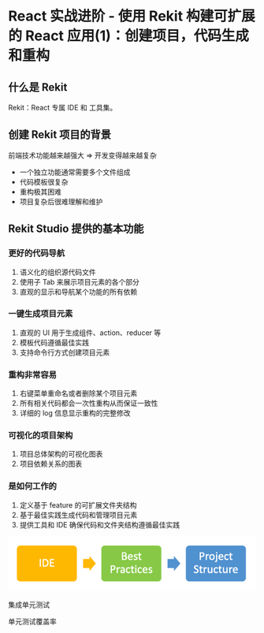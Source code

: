 # React 实战进阶 - 使用 Rekit 构建可扩展的 React 应用(1)：创建项目，代码生成和重构

## 什么是 Rekit

Rekit：React 专属 IDE 和 工具集。


## 创建 Rekit 项目的背景

前端技术功能越来越强大 => 开发变得越来越复杂

* 一个独立功能通常需要多个文件组成
* 代码模板很复杂
* 重构极其困难
* 项目复杂后很难理解和维护


## Rekit Studio 提供的基本功能

### 更好的代码导航

1. 语义化的组织源代码文件
2. 使用子 Tab 来展示项目元素的各个部分
3. 直观的显示和导航某个功能的所有依赖


### 一键生成项目元素

1. 直观的 UI 用于生成组件、action、reducer 等
2. 模板代码遵循最佳实践
3. 支持命令行方式创建项目元素


### 重构非常容易

1. 右键菜单重命名或者删除某个项目元素
2. 所有相关代码都会一次性重构从而保证一致性
3. 详细的 log 信息显示重构的完整修改


### 可视化的项目架构

1. 项目总体架构的可视化图表
2. 项目依赖关系的图表


### 是如何工作的

1. 定义基于 feature 的可扩展文件夹结构
2. 基于最佳实践生成代码和管理项目元素
3. 提供工具和 IDE 确保代码和文件夹结构遵循最佳实践

![](./res/how-it-work.png)

集成单元测试

单元测试覆盖率
